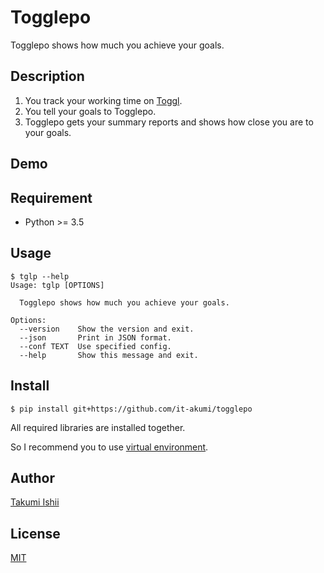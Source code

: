 Togglepo
====

Togglepo shows how much you achieve your goals.

## Description
1. You track your working time on [Toggl](https://toggl.com).
1. You tell your goals to Togglepo.
1. Togglepo gets your summary reports and shows how close you are to your goals.

## Demo

## Requirement
* Python >= 3.5

## Usage
```
$ tglp --help
Usage: tglp [OPTIONS]

  Togglepo shows how much you achieve your goals.

Options:
  --version    Show the version and exit.
  --json       Print in JSON format.
  --conf TEXT  Use specified config.
  --help       Show this message and exit.
```

## Install
```
$ pip install git+https://github.com/it-akumi/togglepo
```

All required libraries are installed together.

So I recommend you to use [virtual environment](https://docs.python.org/3/library/venv.html).

## Author
[Takumi Ishii](https://github.com/it-akumi)

## License
[MIT](https://github.com/it-akumi/togglepo/blob/master/LICENSE)
